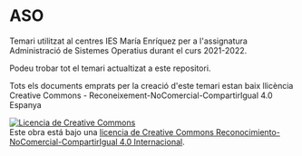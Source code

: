 # ASO
Temari utilitzat al centres IES María Enríquez per a l'assignatura Administració de Sistemes Operatius durant el curs 2021-2022.

Podeu trobar tot el temari actualtizat a este repositori.

Tots els documents emprats per la creació d'este temari estan baix llicència Creative Commons - Reconeixement-NoComercial-CompartirIgual 4.0 Espanya

<a rel="license" href="http://creativecommons.org/licenses/by-nc-sa/4.0/"><img alt="Licencia de Creative Commons" style="border-width:0" src="https://i.creativecommons.org/l/by-nc-sa/4.0/88x31.png" /></a><br />Este obra está bajo una <a rel="license" href="http://creativecommons.org/licenses/by-nc-sa/4.0/">licencia de Creative Commons Reconocimiento-NoComercial-CompartirIgual 4.0 Internacional</a>.
